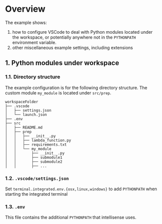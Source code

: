# Overview <!-- omit in toc -->

The example shows:

1. how to configure VSCode to deal with Python modules located under the workspace, or potentially anywhere not in the `PYTHONPATH` environment variable.
2. other miscellaneous example settings, including extensions

## 1. Python modules under workspace

### 1.1. Directory structure

The example configuration is for the following directory structure. The custom module `my_module` is located under `src/prep`.

```text
workspaceFolder
├── .vscode
│   ├── settings.json
│   └── launch.json
├── .env
├── src
│   ├── README.md
│   ├── prep
│   │   ├── __init__.py
│   │   ├── lambda_function.py
│   │   ├── requirements.txt
│   │   └── my_module
│   │       ├── __init__.py
│   │       ├── submodule1
│   │       ├── submodule2
│   │       ├── ...
```

### 1.2. `.vscode/settings.json`

Set `terminal.integrated.env.{osx,linux,windows}` to add `PYTHONPATH` when starting the integrated terminal

### 1.3. `.env`

This file contains the additional `PYTHONPATH` that intellisense uses.

